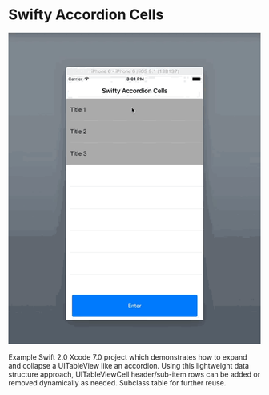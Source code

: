 # Swifty Accordion Cells

![](Screenshot.gif)

Example Swift 2.0 Xcode 7.0 project which demonstrates how to expand and collapse a UITableView like an accordion. Using this lightweight data structure approach, UITableViewCell header/sub-item rows can be added or removed dynamically as needed. Subclass table for further reuse.

